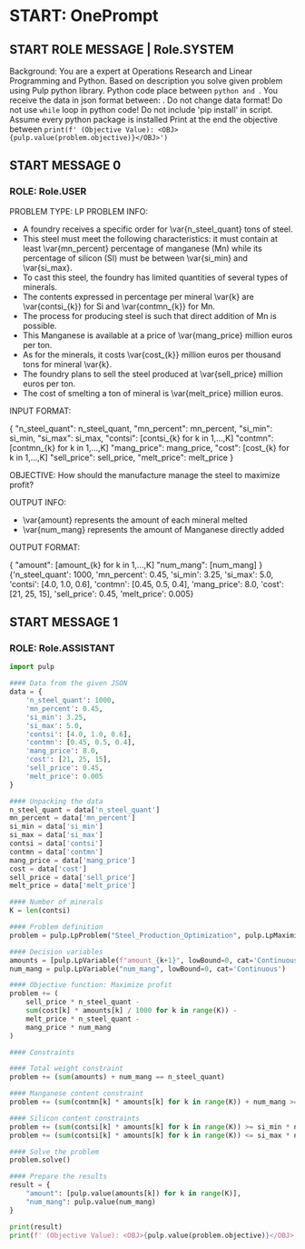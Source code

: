 # START: OnePrompt 
## START ROLE MESSAGE | Role.SYSTEM 
Background: You are a expert at Operations Research and Linear Programming and Python. Based on description you solve given problem using Pulp python library. Python code place between ```python and ```. You receive the data in json format between: <DATA></DATA>. Do not change data format! Do not use `while` loop in python code! Do not include 'pip install' in script. Assume every python package is installed Print at the end the objective between <OBJ></OBJ> `print(f' (Objective Value): <OBJ>{pulp.value(problem.objective)}</OBJ>')`  
## START MESSAGE 0 
### ROLE: Role.USER
<DESCRIPTION>
PROBLEM TYPE: LP
PROBLEM INFO:

- A foundry receives a specific order for \var{n_steel_quant} tons of steel. 
- This steel must meet the following characteristics: it must contain at least \var{mn_percent} percentage of manganese (Mn) while its percentage of silicon (SI) must be between \var{si_min} and \var{si_max}.
- To cast this steel, the foundry has limited quantities of several types of minerals.
- The contents expressed in percentage per mineral \var{k} are \var{contsi_{k}} for Si and \var{contmn_{k}} for Mn.
- The process for producing steel is such that direct addition of Mn is possible.
- This Manganese is available at a price of \var{mang_price} million euros per ton. 
- As for the minerals, it costs \var{cost_{k}} million euros per thousand tons for mineral \var{k}.
- The foundry plans to sell the steel produced at \var{sell_price} million euros per ton.
- The cost of smelting a ton of mineral is \var{melt_price} million euros.

INPUT FORMAT:

{
	"n_steel_quant": n_steel_quant,
	"mn_percent": mn_percent,
	"si_min": si_min,
	"si_max": si_max,
	"contsi": [contsi_{k} for k in 1,...,K]
	"contmn": [contmn_{k} for k in 1,...,K]
	"mang_price": mang_price,
	"cost": [cost_{k} for k in 1,...,K]
	"sell_price": sell_price,
	"melt_price": melt_price
}

OBJECTIVE: How should the manufacture manage the steel to maximize profit?

OUTPUT INFO:

- \var{amount} represents the amount of each mineral melted
- \var{num_mang} represents the amount of Manganese directly added

OUTPUT FORMAT:

{
	"amount": [amount_{k} for k in 1,...,K]
	"num_mang": [num_mang]
}
</DESCRIPTION>
<DATA>
{'n_steel_quant': 1000, 'mn_percent': 0.45, 'si_min': 3.25, 'si_max': 5.0, 'contsi': [4.0, 1.0, 0.6], 'contmn': [0.45, 0.5, 0.4], 'mang_price': 8.0, 'cost': [21, 25, 15], 'sell_price': 0.45, 'melt_price': 0.005}</DATA>


## START MESSAGE 1 
### ROLE: Role.ASSISTANT
```python
import pulp

#### Data from the given JSON
data = {
    'n_steel_quant': 1000,
    'mn_percent': 0.45,
    'si_min': 3.25,
    'si_max': 5.0,
    'contsi': [4.0, 1.0, 0.6],
    'contmn': [0.45, 0.5, 0.4],
    'mang_price': 8.0,
    'cost': [21, 25, 15],
    'sell_price': 0.45,
    'melt_price': 0.005
}

#### Unpacking the data
n_steel_quant = data['n_steel_quant']
mn_percent = data['mn_percent']
si_min = data['si_min']
si_max = data['si_max']
contsi = data['contsi']
contmn = data['contmn']
mang_price = data['mang_price']
cost = data['cost']
sell_price = data['sell_price']
melt_price = data['melt_price']

#### Number of minerals
K = len(contsi)

#### Problem definition
problem = pulp.LpProblem("Steel_Production_Optimization", pulp.LpMaximize)

#### Decision variables
amounts = [pulp.LpVariable(f"amount_{k+1}", lowBound=0, cat='Continuous') for k in range(K)]
num_mang = pulp.LpVariable("num_mang", lowBound=0, cat='Continuous')

#### Objective function: Maximize profit
problem += (
    sell_price * n_steel_quant -
    sum(cost[k] * amounts[k] / 1000 for k in range(K)) -
    melt_price * n_steel_quant -
    mang_price * num_mang
)

#### Constraints

#### Total weight constraint
problem += (sum(amounts) + num_mang == n_steel_quant)

#### Manganese content constraint
problem += (sum(contmn[k] * amounts[k] for k in range(K)) + num_mang >= mn_percent * n_steel_quant)

#### Silicon content constraints
problem += (sum(contsi[k] * amounts[k] for k in range(K)) >= si_min * n_steel_quant)
problem += (sum(contsi[k] * amounts[k] for k in range(K)) <= si_max * n_steel_quant)

#### Solve the problem
problem.solve()

#### Prepare the results
result = {
    "amount": [pulp.value(amounts[k]) for k in range(K)],
    "num_mang": pulp.value(num_mang)
}

print(result)
print(f' (Objective Value): <OBJ>{pulp.value(problem.objective)}</OBJ>')
```


